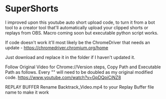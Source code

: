 # SuperShorts
I improved upon this youtube auto short upload code, to turn it from a bot tool to a creator tool that'll automatically upload your clipped shorts or replays from OBS. Macro coming soon but executable python script works.

If code doesn't work it'll most likely be the ChromeDriver that needs an update -
https://chromedriver.chromium.org/home

Just download and replace it in the folder if I haven't updated it.

Follow Original Video for Chrome://Version steps, Copy Path and Executable Path as follows. Every "\" will need to be doubled as my original modified code. 
https://www.youtube.com/watch?v=GpDQpiCiNZ8

REPLAY BUFFER
Rename Backtrack_Video.mp4 to your Replay Buffer file name to make it work
